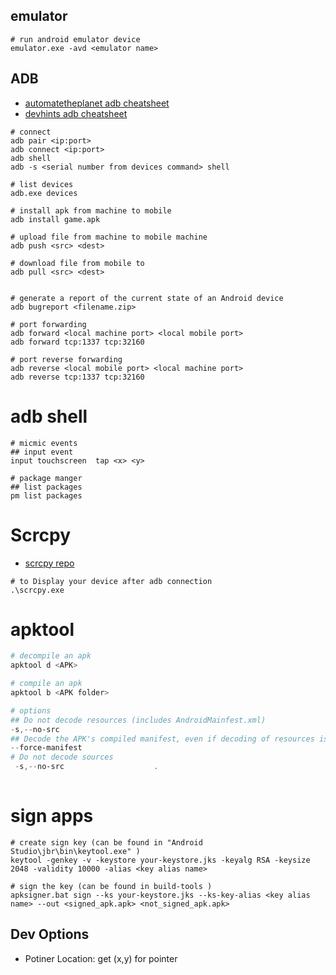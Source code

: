 ## emulator
```shell
# run android emulator device 
emulator.exe -avd <emulator name>
```

## ADB 
- [automatetheplanet adb cheatsheet](https://www.automatetheplanet.com/adb-cheat-sheet/#tab-con-9)
- [devhints adb cheatsheet](https://devhints.io/adb)
```shell
# connect 
adb pair <ip:port>
adb connect <ip:port>
adb shell
adb -s <serial number from devices command> shell 

# list devices
adb.exe devices

# install apk from machine to mobile
adb install game.apk

# upload file from machine to mobile machine
adb push <src> <dest>

# download file from mobile to 
adb pull <src> <dest>


# generate a report of the current state of an Android device
adb bugreport <filename.zip>

# port forwarding
adb forward <local machine port> <local mobile port>
adb forward tcp:1337 tcp:32160

# port reverse forwarding
adb reverse <local mobile port> <local machine port>
adb reverse tcp:1337 tcp:32160

```

# adb shell
```
# micmic events
## input event  
input touchscreen  tap <x> <y>

# package manger
## list packages
pm list packages

```

# Scrcpy

- [scrcpy repo](https://github.com/Genymobile/scrcpy)

```shell
# to Display your device after adb connection
.\scrcpy.exe
```

# apktool
```powershell
# decompile an apk 
apktool d <APK>

# compile an apk
apktool b <APK folder>

# options
## Do not decode resources (includes AndroidMainfest.xml)
-s,--no-src 
## Decode the APK's compiled manifest, even if decoding of resources is set to "false".
--force-manifest
# Do not decode sources
 -s,--no-src                    .
            

```

# sign apps
```
# create sign key (can be found in "Android Studio\jbr\bin\keytool.exe" )
keytool -genkey -v -keystore your-keystore.jks -keyalg RSA -keysize 2048 -validity 10000 -alias <key alias name>

# sign the key (can be found in build-tools )
apksigner.bat sign --ks your-keystore.jks --ks-key-alias <key alias name> --out <signed_apk.apk> <not_signed_apk.apk>

```

## Dev Options
- Potiner Location: get (x,y) for pointer
